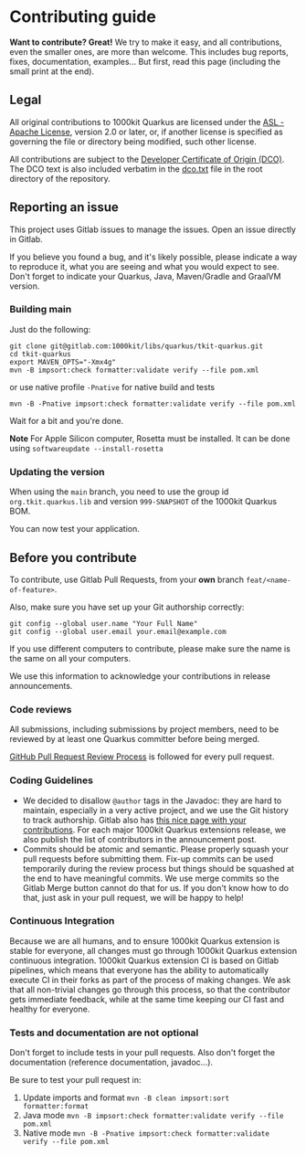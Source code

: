 # Contributing guide

**Want to contribute? Great!**
We try to make it easy, and all contributions, even the smaller ones, are more than welcome.
This includes bug reports, fixes, documentation, examples...
But first, read this page (including the small print at the end).

## Legal

All original contributions to 1000kit Quarkus are licensed under the
[ASL - Apache License](https://www.apache.org/licenses/LICENSE-2.0),
version 2.0 or later, or, if another license is specified as governing the file or directory being
modified, such other license.

All contributions are subject to the [Developer Certificate of Origin (DCO)](https://developercertificate.org/).
The DCO text is also included verbatim in the [dco.txt](dco.txt) file in the root directory of the repository.

## Reporting an issue

This project uses Gitlab issues to manage the issues. Open an issue directly in Gitlab.

If you believe you found a bug, and it's likely possible, please indicate a way to reproduce it, what you are seeing and what you would expect to see.
Don't forget to indicate your Quarkus, Java, Maven/Gradle and GraalVM version. 

### Building main

Just do the following:

```
git clone git@gitlab.com:1000kit/libs/quarkus/tkit-quarkus.git
cd tkit-quarkus
export MAVEN_OPTS="-Xmx4g"
mvn -B impsort:check formatter:validate verify --file pom.xml
```
or use native profile `-Pnative` for native build and tests
```
mvn -B -Pnative impsort:check formatter:validate verify --file pom.xml
```

Wait for a bit and you're done.

**Note** For Apple Silicon computer, Rosetta must be installed. It can be done using `softwareupdate --install-rosetta`

### Updating the version

When using the `main` branch, you need to use the group id `org.tkit.quarkus.lib` and version `999-SNAPSHOT` of the 1000kit Quarkus BOM.

You can now test your application.

## Before you contribute

To contribute, use Gitlab Pull Requests, from your **own** branch `feat/<name-of-feature>`.

Also, make sure you have set up your Git authorship correctly:

```
git config --global user.name "Your Full Name"
git config --global user.email your.email@example.com
```

If you use different computers to contribute, please make sure the name is the same on all your computers.

We use this information to acknowledge your contributions in release announcements.

### Code reviews

All submissions, including submissions by project members, need to be reviewed by at least one Quarkus committer before being merged.

[GitHub Pull Request Review Process](https://docs.github.com/en/pull-requests/collaborating-with-pull-requests/reviewing-changes-in-pull-requests/about-pull-request-reviews) is followed for every pull request.

### Coding Guidelines

* We decided to disallow `@author` tags in the Javadoc: they are hard to maintain, especially in a very active project, and we use the Git history to track authorship. Gitlab also has [this nice page with your contributions](https://gitlab.com/1000kit/libs/quarkus/tkit-quarkus/-/graphs/main). For each major 1000kit Quarkus extensions release, we also publish the list of contributors in the announcement post.
* Commits should be atomic and semantic. Please properly squash your pull requests before submitting them. Fix-up commits can be used temporarily during the review process but things should be squashed at the end to have meaningful commits.
  We use merge commits so the Gitlab Merge button cannot do that for us. If you don't know how to do that, just ask in your pull request, we will be happy to help!

### Continuous Integration

Because we are all humans, and to ensure 1000kit Quarkus extension is stable for everyone, all changes must go through 1000kit Quarkus extension continuous integration. 1000kit Quarkus extension CI is based on Gitlab pipelines, which means that everyone has the ability to automatically execute CI in their forks as part of the process of making changes. We ask that all non-trivial changes go through this process, so that the contributor gets immediate feedback, while at the same time keeping our CI fast and healthy for everyone.

### Tests and documentation are not optional

Don't forget to include tests in your pull requests.
Also don't forget the documentation (reference documentation, javadoc...).

Be sure to test your pull request in:

1. Update imports and format `mvn -B clean impsort:sort formatter:format`
2. Java mode `mvn -B impsort:check formatter:validate verify --file pom.xml`
3. Native mode `mvn -B -Pnative impsort:check formatter:validate verify --file pom.xml`
